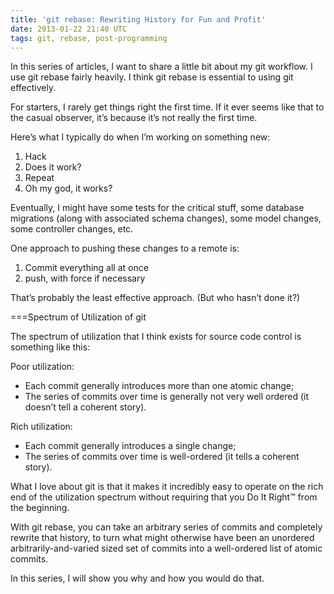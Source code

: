 ```yaml
---
title: 'git rebase: Rewriting History for Fun and Profit'
date: 2013-01-22 21:40 UTC
tags: git, rebase, post-programming
---
```


In this series of articles, I want to share a little bit about my git workflow. I use git rebase fairly heavily. I think git rebase is essential to using git effectively.

For starters, I rarely get things right the first time. If it ever seems like that to the casual observer, it’s because it’s not really the first time.

Here’s what I typically do when I’m working on something new:

1. Hack
2. Does it work?
3. Repeat
4. Oh my god, it works?

Eventually, I might have some tests for the critical stuff, some database migrations (along with associated schema changes), some model changes, some controller changes, etc.

One approach to pushing these changes to a remote is:

1. Commit everything all at once
2. push, with force if necessary

That’s probably the least effective approach. (But who hasn’t done it?)

===Spectrum of Utilization of git

The spectrum of utilization that I think exists for source code control is something like this:

Poor utilization:

* Each commit generally introduces more than one atomic change;
* The series of commits over time is generally not very well ordered (it doesn’t tell a coherent story).

Rich utilization:

* Each commit generally introduces a single change;
* The series of commits over time is well-ordered (it tells a coherent story).

What I love about git is that it makes it incredibly easy to operate on the rich end of the utilization spectrum without requiring that you Do It Right™ from the beginning.

With git rebase, you can take an arbitrary series of commits and completely rewrite that history, to turn what might otherwise have been an unordered arbitrarily-and-varied sized set of commits into a well-ordered list of atomic commits.

In this series, I will show you why and how you would do that.
